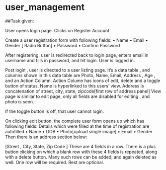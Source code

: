 # user_management
##Task given:


User opens login page. Clicks on Register Account

Create a user registration form  with following fields:
•	Name
•	Email
•	Gender [ Radio Button]
•	Password
•	Confirm Password

After registering, user is redirected back to login page, enters email in username and fills in password, and hit login. User is logged in.

Post login , user is directed to a user listing page. It’s a data table , and columns shown in this data table are Photo, Name, Email, Address , Age , and an Action Column. Action Column has icons of edit, delete and a toggle button of status. Name is hyperlinked to this users’ view. Address is concatenation of street, city, state, zipcode[first row of address panel] View page is similar to edit page, only all fields are disabled for editing , and photo is seen.

If the toggle button is off, that user cannot login.

On clicking edit button, the complete user form opens up which has following fields:
Details which were filled at the time of registration are autofilled
•	Name
•	DOB
•	Photo[upload single image]
•	Email 
•	Gender
Then there is an address section below:

[Street , City, State, Zip Code ] These are 4 fields in a row. There is a plus button clicking on which a blank row with these 4 fields is repeated, along with a delete button.
Many such rows can be added, and again deleted as well. One row will be required. Rest are optional.
